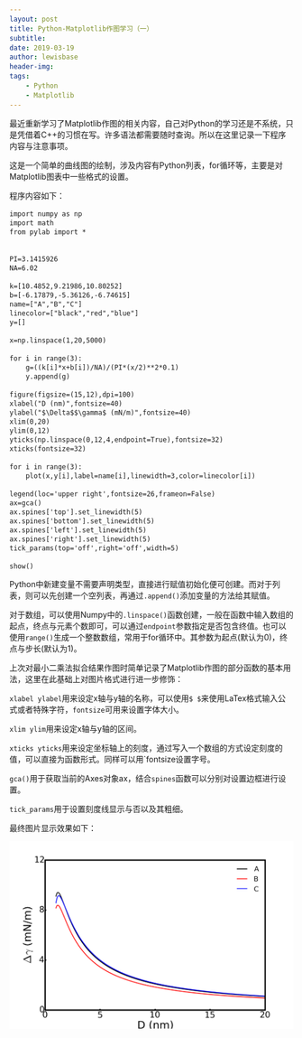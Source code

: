 ```yaml
---
layout: post
title: Python-Matplotlib作图学习（一）
subtitle:
date: 2019-03-19
author: lewisbase
header-img:
tags: 
    - Python
    - Matplotlib
---
```


最近重新学习了Matplotlib作图的相关内容，自己对Python的学习还是不系统，只是凭借着C++的习惯在写。许多语法都需要随时查询。所以在这里记录一下程序内容与注意事项。

这是一个简单的曲线图的绘制，涉及内容有Python列表，for循环等，主要是对Matplotlib图表中一些格式的设置。

程序内容如下：

    import numpy as np
    import math
    from pylab import *
    

    PI=3.1415926
    NA=6.02
    
    k=[10.4852,9.21986,10.80252]
    b=[-6.17879,-5.36126,-6.74615]
    name=["A","B","C"]
    linecolor=["black","red","blue"]
    y=[]
    
    x=np.linspace(1,20,5000)
    
    for i in range(3):
        g=((k[i]*x+b[i])/NA)/(PI*(x/2)**2*0.1)
        y.append(g)
    
    figure(figsize=(15,12),dpi=100)
    xlabel("D (nm)",fontsize=40)
    ylabel("$\Delta$$\gamma$ (mN/m)",fontsize=40)
    xlim(0,20)
    ylim(0,12)
    yticks(np.linspace(0,12,4,endpoint=True),fontsize=32)
    xticks(fontsize=32)
    
    for i in range(3):
        plot(x,y[i],label=name[i],linewidth=3,color=linecolor[i])
    
    legend(loc='upper right',fontsize=26,frameon=False)
    ax=gca()
    ax.spines['top'].set_linewidth(5)
    ax.spines['bottom'].set_linewidth(5)
    ax.spines['left'].set_linewidth(5)
    ax.spines['right'].set_linewidth(5)
    tick_params(top='off',right='off',width=5)
    
    show()
    
Python中新建变量不需要声明类型，直接进行赋值初始化便可创建。而对于列表，则可以先创建一个空列表，再通过`.append()`添加变量的方法给其赋值。

对于数组，可以使用Numpy中的`.linspace()`函数创建，一般在函数中输入数组的起点，终点与元素个数即可，可以通过`endpoint`参数指定是否包含终值。也可以使用`range()`生成一个整数数组，常用于for循环中。其参数为起点(默认为0)，终点与步长(默认为1)。

上次对最小二乘法拟合结果作图时简单记录了Matplotlib作图的部分函数的基本用法，这里在此基础上对图片格式进行进一步修饰：

`xlabel ylabel`用来设定x轴与y轴的名称，可以使用`$ $`来使用LaTex格式输入公式或者特殊字符，`fontsize`可用来设置字体大小。

`xlim ylim`用来设定x轴与y轴的区间。

`xticks yticks`用来设定坐标轴上的刻度，通过写入一个数组的方式设定刻度的值，可以直接为函数形式。同样可以用`fontsize设置字号。

`gca()`用于获取当前的Axes对象ax，结合`spines`函数可以分别对设置边框进行设置。

`tick_params`用于设置刻度线显示与否以及其粗细。

最终图片显示效果如下：

![Lines](https://raw.githubusercontent.com/LewisBase/lewisbase.github.io/master/img/_images/2019-03-26-1.png)